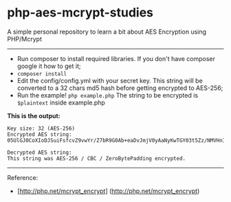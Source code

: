 # php-aes-mcrypt-studies
A simple personal repository to learn a bit about AES Encryption using PHP/Mcrypt

---

- Run composer to install required libraries. If you don't have composer google it how to get it;
- `composer install`
- Edit the config/config.yml with your secret key. This string will be converted to a 32 chars md5 hash before getting encrypted to AES-256;
- Run the example! `php example.php` The string to be encrypted is `$plaintext` inside example.php

**This is the output:**

```
Key size: 32 (AES-256)
Encrypted AES string:
05UlGJ0CoXIoDJSuiFsfcvZ9vwYr/Z7bR9G0Ab+eaDvJmjV0yAaNyKwTGY03t5Zz/NMVHnIZMmVcma/v2hYxrTRCiYdTNDImImLahbVSsCU=

Decrypted AES string:
This string was AES-256 / CBC / ZeroBytePadding encrypted.
```



---

Reference:

- [http://php.net/mcrypt_encrypt] (http://php.net/mcrypt_encrypt)
